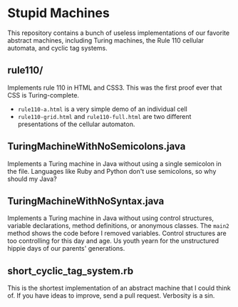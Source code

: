 # Stupid Machines
This repository contains a bunch of useless implementations of our favorite abstract machines, including Turing machines, the Rule 110 cellular automata, and cyclic tag systems.

## rule110/
Implements rule 110 in HTML and CSS3. This was the first proof ever that CSS is Turing-complete.

* `rule110-a.html` is a very simple demo of an individual cell
* `rule110-grid.html` and `rule110-full.html` are two different presentations of the cellular automaton.

## TuringMachineWithNoSemicolons.java
Implements a Turing machine in Java without using a single semicolon in the file. Languages like Ruby and Python don't use semicolons, so why should my Java?

## TuringMachineWithNoSyntax.java
Implements a Turing machine in Java without using control structures, variable declarations, method definitions, or anonymous classes. The `main2` method shows the code before I removed variables. Control structures are too controlling for this day and age. Us youth yearn for the unstructured hippie days of our parents' generations.

## short\_cyclic\_tag\_system.rb
This is the shortest implementation of an abstract machine that I could think of. If you have ideas to improve, send a pull request. Verbosity is a sin.